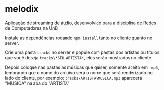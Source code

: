 # melodix
Aplicação de streaming de áudio, desenvolvido para a disciplina de Redes de Computadores na UnB

Instale as dependências rodando `npm install` tanto no cliente quanto no server.

Crie uma pasta `tracks` no server e popule com pastas dos artistas ou títulos que você deseja `tracks\*SEU ARTISTA*`,
eles serão mostrados no cliente.

Depois coloque nas pastas as músicas que quiser, somente aceito em `.mp3`, lembrando que o nome do arquivo será
o nome que será renderizado no lado do cliente, por exemplo: `tracks\ARTISTA\MUSICA.mp3` aparecerá "MUSICA" na aba do "ARTISTA"
